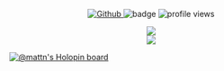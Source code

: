 <p align="center">
  <a href="https://github.com/Ledgerbiggg">
    <img src="https://img.shields.io/github/followers/Ledgerbiggg?label=Follow&style=social" alt="Github">
  </a>
  <img src="https://img.shields.io/badge/name-Ledgerbiggg-blue" alt="badge">
  <img src="https://komarev.com/ghpvc/?username=Ledgerbiggg" alt="profile views">
</p>

<p align="center">
  <a href="https://github.com/Ledgerbiggg/github-readme-stats">
    <img src="https://github-readme-stats.vercel.app/api/top-langs/?username=Ledgerbiggg&layout=compact" />
  </a>
  <br/>
  <a href="https://github.com/Ledgerbiggg/github-readme-stats">
    <img src="https://github-readme-stats.vercel.app/api?username=Ledgerbiggg&theme=dracula&show_icons=true&langs_count=5" />
  </a>
</p>


[![@mattn's Holopin board](https://holopin.me/mattn)](https://holopin.io/@mattn)
